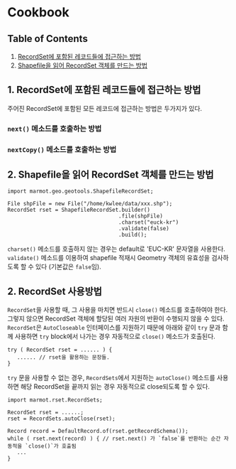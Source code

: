 # Cookbook

## Table of Contents
1. [ RecordSet에 포함된 레코드들에 접근하는 방법](#1)
2. [Shapefile을 읽어 RecordSet 객체를 만드는 방법](#2)

## 1. RecordSet에 포함된 레코드들에 접근하는 방법 <a name="1"></a>
주어진 RecordSet에 포함된 모든 레코드에 접근하는 방법은 두가지가 있다.
### `next()` 메소드를 호출하는 방법
### `nextCopy()` 메소드를 호출하는 방법

## 2. Shapefile을 읽어 RecordSet 객체를 만드는 방법 <a name="2"></a>
<pre><code>import marmot.geo.geotools.ShapefileRecordSet;

File shpFile = new File("/home/kwlee/data/xxx.shp");
RecordSet rset = ShapefileRecordSet.builder()
                                   .file(shpFile)
                                   .charset("euck-kr")
                                   .validate(false)
                                   .build();
</code></pre>
`charset()` 메소드를 호출하지 않는 경우는 default로 'EUC-KR' 문자열을 사용한다.
`validate()` 메소드를 이용하여 shapefile 적재시 Geometry 객체의 유효성을 검사하도록
할 수 있다 (기본값은 `false`임).

## 2. RecordSet 사용방법
`RecordSet`을 사용할 때, 그 사용을 마치면 반드시 `close()` 메소드를 호출하여야 한다.
그렇지 않으면 RecordSet 객체에 할당된 여러 자원의 반환이 수행되지 않을 수 있다.
`RecordSet`은 `AutoCloseable` 인터페이스를 지원하기 때문에 아래와 같이 `try` 문과 함께 사용하면
`try` block에서 나가는 경우 자동적으로 `close()` 메소드가 호출된다.
<pre><code>try ( RecordSet rset = ...... ) {
   ...... // rset을 활용하는 문장들.
}
</code></pre>

`try` 문을 사용할 수 없는 경우, `RecordSets`에서 지원하는 `autoClose()` 메소드를 사용하면
해당 RecordSet을 끝까지 읽는 경우 자동적으로 close되도록 할 수 있다.
<pre><code>import marmot.rset.RecordSets;

RecordSet rset = ......;
rset = RecordSets.autoClose(rset);

Record record = DefaultRecord.of(rset.getRecordSchema());
while ( rset.next(record) ) { // rset.next() 가 `false`를 반환하는 순간 자동적을 `close()`가 호출됨
   ...
}
</code></pre>
